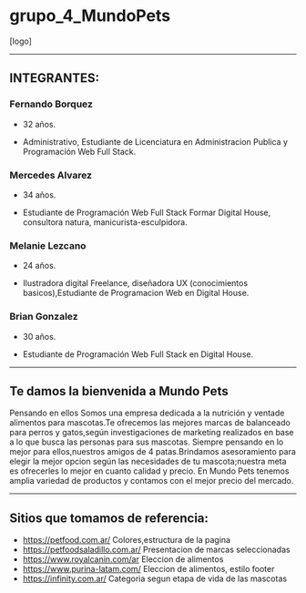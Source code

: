 # grupo_4_MundoPets
[logo]



------------
## INTEGRANTES:

###  Fernando Borquez

- 32 años.

- Administrativo, Estudiante de Licenciatura en Administracion Publica y Programación Web Full Stack.

###  Mercedes Alvarez

- 34 años.

- Estudiante de Programación Web Full Stack Formar Digital House, consultora natura, manicurista-esculpidora.

###  Melanie Lezcano

- 24 años.

- Ilustradora digital Freelance, diseñadora UX (conocimientos basicos),Estudiante de Programacion Web en Digital House.

###  Brian Gonzalez

- 30 años.

- Estudiante de Programación Web Full Stack en Digital House.

------------

## Te damos la bienvenida a Mundo Pets
Pensando en ellos
Somos una empresa dedicada a la nutrición y ventade alimentos para mascotas.Te ofrecemos las mejores marcas de balanceado para perros y gatos,según investigaciones de marketing realizados en base a lo que busca las personas para sus mascotas.
Siempre pensando en lo mejor para ellos,nuestros amigos de 4 patas.Brindamos  asesoramiento para elegir la mejor opcion según las necesidades de  tu mascota;nuestra meta es ofrecerles lo mejor en cuanto calidad y precio.
En Mundo Pets tenemos amplia variedad de productos y contamos con el mejor precio del mercado.    

------------

## Sitios que tomamos de referencia:
- https://petfood.com.ar/
 Colores,estructura de la pagina
- https://petfoodsaladillo.com.ar/
Presentacion de marcas seleccionadas
- https://www.royalcanin.com/ar
Eleccion de alimentos 
- https://www.purina-latam.com/
Eleccion de alimentos, estilo footer
- https://infinity.com.ar/
Categoria segun etapa de vida de las mascotas 
